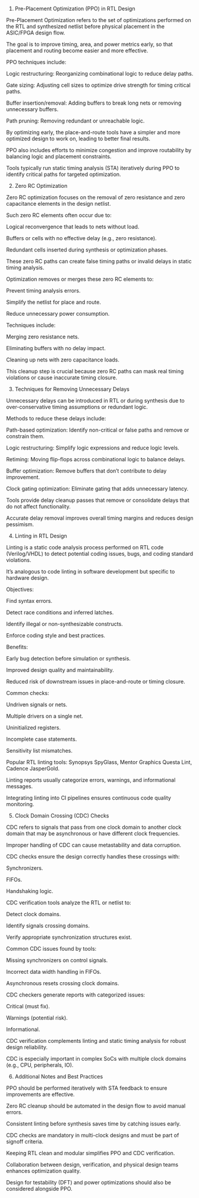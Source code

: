 1. Pre-Placement Optimization (PPO) in RTL Design

Pre-Placement Optimization refers to the set of optimizations performed on the RTL and synthesized netlist before physical placement in the ASIC/FPGA design flow.

The goal is to improve timing, area, and power metrics early, so that placement and routing become easier and more effective.

PPO techniques include:

Logic restructuring: Reorganizing combinational logic to reduce delay paths.

Gate sizing: Adjusting cell sizes to optimize drive strength for timing critical paths.

Buffer insertion/removal: Adding buffers to break long nets or removing unnecessary buffers.

Path pruning: Removing redundant or unreachable logic.

By optimizing early, the place-and-route tools have a simpler and more optimized design to work on, leading to better final results.

PPO also includes efforts to minimize congestion and improve routability by balancing logic and placement constraints.

Tools typically run static timing analysis (STA) iteratively during PPO to identify critical paths for targeted optimization.

2. Zero RC Optimization

Zero RC optimization focuses on the removal of zero resistance and zero capacitance elements in the design netlist.

Such zero RC elements often occur due to:

Logical reconvergence that leads to nets without load.

Buffers or cells with no effective delay (e.g., zero resistance).

Redundant cells inserted during synthesis or optimization phases.

These zero RC paths can create false timing paths or invalid delays in static timing analysis.

Optimization removes or merges these zero RC elements to:

Prevent timing analysis errors.

Simplify the netlist for place and route.

Reduce unnecessary power consumption.

Techniques include:

Merging zero resistance nets.

Eliminating buffers with no delay impact.

Cleaning up nets with zero capacitance loads.

This cleanup step is crucial because zero RC paths can mask real timing violations or cause inaccurate timing closure.

3. Techniques for Removing Unnecessary Delays

Unnecessary delays can be introduced in RTL or during synthesis due to over-conservative timing assumptions or redundant logic.

Methods to reduce these delays include:

Path-based optimization: Identify non-critical or false paths and remove or constrain them.

Logic restructuring: Simplify logic expressions and reduce logic levels.

Retiming: Moving flip-flops across combinational logic to balance delays.

Buffer optimization: Remove buffers that don’t contribute to delay improvement.

Clock gating optimization: Eliminate gating that adds unnecessary latency.

Tools provide delay cleanup passes that remove or consolidate delays that do not affect functionality.

Accurate delay removal improves overall timing margins and reduces design pessimism.

4. Linting in RTL Design

Linting is a static code analysis process performed on RTL code (Verilog/VHDL) to detect potential coding issues, bugs, and coding standard violations.

It’s analogous to code linting in software development but specific to hardware design.

Objectives:

Find syntax errors.

Detect race conditions and inferred latches.

Identify illegal or non-synthesizable constructs.

Enforce coding style and best practices.

Benefits:

Early bug detection before simulation or synthesis.

Improved design quality and maintainability.

Reduced risk of downstream issues in place-and-route or timing closure.

Common checks:

Undriven signals or nets.

Multiple drivers on a single net.

Uninitialized registers.

Incomplete case statements.

Sensitivity list mismatches.

Popular RTL linting tools: Synopsys SpyGlass, Mentor Graphics Questa Lint, Cadence JasperGold.

Linting reports usually categorize errors, warnings, and informational messages.

Integrating linting into CI pipelines ensures continuous code quality monitoring.

5. Clock Domain Crossing (CDC) Checks

CDC refers to signals that pass from one clock domain to another clock domain that may be asynchronous or have different clock frequencies.

Improper handling of CDC can cause metastability and data corruption.

CDC checks ensure the design correctly handles these crossings with:

Synchronizers.

FIFOs.

Handshaking logic.

CDC verification tools analyze the RTL or netlist to:

Detect clock domains.

Identify signals crossing domains.

Verify appropriate synchronization structures exist.

Common CDC issues found by tools:

Missing synchronizers on control signals.

Incorrect data width handling in FIFOs.

Asynchronous resets crossing clock domains.

CDC checkers generate reports with categorized issues:

Critical (must fix).

Warnings (potential risk).

Informational.

CDC verification complements linting and static timing analysis for robust design reliability.

CDC is especially important in complex SoCs with multiple clock domains (e.g., CPU, peripherals, IO).

6. Additional Notes and Best Practices

PPO should be performed iteratively with STA feedback to ensure improvements are effective.

Zero RC cleanup should be automated in the design flow to avoid manual errors.

Consistent linting before synthesis saves time by catching issues early.

CDC checks are mandatory in multi-clock designs and must be part of signoff criteria.

Keeping RTL clean and modular simplifies PPO and CDC verification.

Collaboration between design, verification, and physical design teams enhances optimization quality.

Design for testability (DFT) and power optimizations should also be considered alongside PPO.